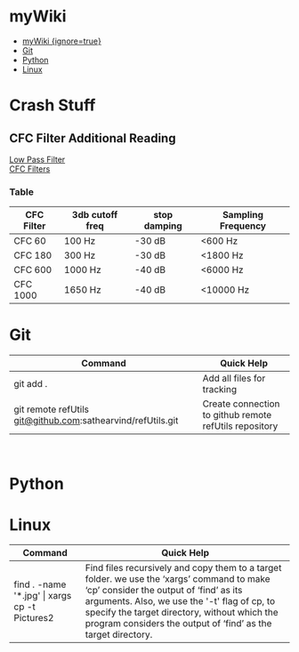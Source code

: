 # myWiki


- [myWiki {ignore=true}](#mywiki-ignoretrue)
- [Git](#git)
- [Python](#python)
- [Linux](#linux)

# Crash Stuff

## CFC Filter Additional Reading
[Low Pass Filter](https://medium.com/analytics-vidhya/how-to-filter-noise-with-a-low-pass-filter-python-885223e5e9b7)  
[CFC Filters](https://zone.ni.com/reference/en-XX/help/370858P-01/crash/misc_cfc/)

### Table
CFC Filter | 3db cutoff freq | stop damping | Sampling Frequency
--- | --- | --- | --- 
CFC 60 | 100 Hz | -30 dB | <600 Hz
CFC 180| 300 Hz | -30 dB | <1800 Hz
CFC 600| 1000 Hz | -40 dB | <6000 Hz
CFC 1000| 1650 Hz | -40 dB | <10000 Hz

# Git
Command | Quick Help
| --- | ---
git add . | Add all files for tracking
git remote refUtils git@github.com:sathearvind/refUtils.git | Create connection to github remote refUtils repository
<br>



 # Python


 # Linux
 Command | Quick Help
| --- | ---
find . -name '*.jpg' \| xargs cp -t Pictures2 | Find files recursively and copy them to a target folder. we use the ‘xargs’ command to make ‘cp’ consider the output of ‘find’ as its arguments. Also, we use the '-t' flag of cp, to specify the target directory, without which the program considers the output of ‘find’ as the target directory.
